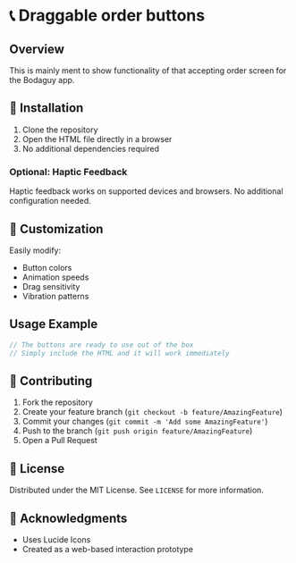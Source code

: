 # 📞 Draggable order buttons

## Overview

This is mainly ment to show functionality of that accepting order screen for the Bodaguy app.

## 🚀 Installation

1. Clone the repository
2. Open the HTML file directly in a browser
3. No additional dependencies required

### Optional: Haptic Feedback

Haptic feedback works on supported devices and browsers. No additional configuration needed.

## 🔧 Customization

Easily modify:
- Button colors
- Animation speeds
- Drag sensitivity
- Vibration patterns

## Usage Example

```javascript
// The buttons are ready to use out of the box
// Simply include the HTML and it will work immediately
```

## 🤝 Contributing

1. Fork the repository
2. Create your feature branch (`git checkout -b feature/AmazingFeature`)
3. Commit your changes (`git commit -m 'Add some AmazingFeature'`)
4. Push to the branch (`git push origin feature/AmazingFeature`)
5. Open a Pull Request

## 📄 License

Distributed under the MIT License. See `LICENSE` for more information.

## 🙌 Acknowledgments

- Uses Lucide Icons
- Created as a web-based interaction prototype